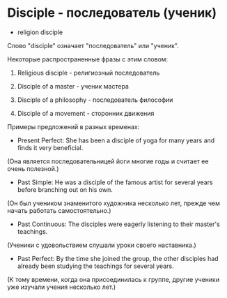 # Disciple - последователь (ученик)




- religion disciple

Слово "disciple" означает "последователь" или "ученик".

Некоторые распространенные фразы с этим словом:

1. Religious disciple - религиозный последователь

2. Disciple of a master - ученик мастера

3. Disciple of a philosophy - последователь философии

4. Disciple of a movement - сторонник движения

Примеры предложений в разных временах:

- Present Perfect: She has been a disciple of yoga for many years and finds it very beneficial.

(Она является последовательницей йоги многие годы и считает ее очень полезной.)

- Past Simple: He was a disciple of the famous artist for several years before branching out on his own.

(Он был учеником знаменитого художника несколько лет, прежде чем начать работать самостоятельно.)

- Past Continuous: The disciples were eagerly listening to their master's teachings.

(Ученики с удовольствием слушали уроки своего наставника.)

- Past Perfect: By the time she joined the group, the other disciples had already been studying the teachings for several years.

(К тому времени, когда она присоединилась к группе, другие ученики уже изучали учения несколько лет.)